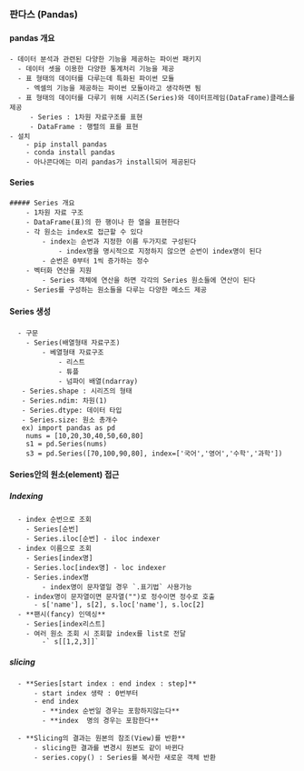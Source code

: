 ### 판다스 (Pandas)
  #### pandas 개요
    - 데이터 분석과 관련된 다양한 기능을 제공하는 파이썬 패키지
      - 데이터 셋을 이용한 다양한 통계처리 기능을 제공
      - 표 형태의 데이터를 다루는데 특화된 파이썬 모듈
        - 엑셀의 기능을 제공하는 파이썬 모듈이라고 생각하면 됨
      - 표 형태의 데이터를 다루기 위해 시리즈(Series)와 데이터프레임(DataFrame)클래스를 제공
         - Series : 1차원 자료구조를 표현
         - DataFrame : 행렬의 표를 표현
    - 설치
        - pip install pandas
        - conda install pandas
        - 아나콘다에는 미리 pandas가 install되어 제공된다
        
   #### Series
    ##### Series 개요
        - 1차원 자료 구조
        - DataFrame(표)의 한 행이나 한 열을 표현한다
        - 각 원소는 index로 접근할 수 있다
            - index는 순번과 지정한 이름 두가지로 구성된다
                - index명을 명시적으로 지정하지 않으면 순번이 index명이 된다
            - 순번은 0부터 1씩 증가하는 정수
        - 벡터화 연산을 지원
            - Series 객체에 연산을 하면 각각의 Series 원소들에 연산이 된다
        - Series를 구성하는 원소들을 다루는 다양한 메소드 제공
     
   #### Series 생성
      - 구문
        - Series(배열형태 자료구조)
            - 베열형태 자료구조
                - 리스트
                - 튜플
                - 넘파이 배열(ndarray)
       - Series.shape : 시리즈의 형태
       - Series.ndim: 차원(1)
       - Series.dtype: 데이터 타입
       - Series.size: 원소 총개수
       ex) import pandas as pd
        nums = [10,20,30,40,50,60,80]
        s1 = pd.Series(nums)
        s3 = pd.Series([70,100,90,80], index=['국어','영어','수학','과학'])
        
 #### Series안의 원소(element) 접근
      
  ##### Indexing
      - index 순번으로 조회
        - Series[순번]
        - Series.iloc[순번] - iloc indexer
      - index 이름으로 조회
        - Series[index명]
        - Series.loc[index명] - loc indexer
        - Series.index명
            - index명이 문자열일 경우 `.표기법` 사용가능
        - index명이 문자열이면 문자열("")로 정수이면 정수로 호출
          - s['name'], s[2], s.loc['name'], s.loc[2]
      - **팬시(fancy) 인덱싱**
        - Series[index리스트]
        - 여러 원소 조회 시 조회할 index를 list로 전달
            -` s[[1,2,3]]`
            
   ##### slicing
      - **Series[start index : end index : step]**
          - start index 생략 : 0번부터
          - end index
            - **index 순번일 경우는 포함하지않는다**
            - **index  명의 경우는 포함한다**

      - **Slicing의 결과는 원본의 참조(View)를 반환**
          - slicing한 결과를 변경시 원본도 같이 바뀐다
          - series.copy() : Series를 복사한 새로운 객체 반환
